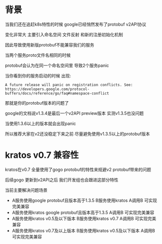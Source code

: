 # 背景

当我们还在追赶k8s特性的时候 google已经悄然发布了protobuf v2API协议

变化非常大 主要引入命名空间 文件反射 和新的注册初始化机制

因此导致使用新版protobuf不能兼容我们的服务 

当两个服务proto文件名相同的时候

protobuf会认为在同一个命名空间里 导致2个服务panic

当你看到你的服务启动的时候 出现:

```
A future release will panic on registration conflicts. See: https://developers.google.com/protocol-buffers/docs/reference/go/faq#namespace-conflict
```

那就是你的protobuf版本的问题了 

google的文档说v1.3.4是最后一个v2API preview版本 实测v1.3.5也没问题

当使用1.3.6以上的版本就会出现panic

所以推荐大家在v2还没稳定下来之前 尽量避免使用v1.3.5以上的protobuf版本

# kratos v0.7 兼容性

kratos在v0.7 全量使用了gogo protobuf的特性来规避v2 protobuf带来的问题

后续gogo 更新到v2API之后 我们开发组也会跟进这部分特性

当前主要解决问题场景

* A服务使用google protobuf且版本高于1.3.5 B服务使用kratos A调用B 可实现完美兼容
* A服务使用kratos google protobuf且版本高于1.3.5 A调用B 可实现完美兼容
* A服务使用kratos v0.5及以下版本 B服务使用kratos v0.7 A调用B 可实现完美兼容
* A服务使用kratos v0.7及以上版本 B服务使用kratos v0.5及以下版本 A调用B 可实现完美兼容